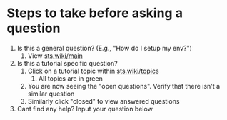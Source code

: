 # Steps to take before asking a question
1.  Is this a general question? (E.g., "How do I setup my env?")
    1.  View [sts.wiki/main](https://sts.wiki/main)
2.  Is this a tutorial specific question?
    1.  Click on a tutorial topic within [sts.wiki/topics](https://sts.wiki/topics)
        1.  All topics are in green
    2.  You are now seeing the "open questions".  Verify that there isn't a
        similar question
    3.  Similarly click "closed" to view answered questions
3.  Cant find any help? Input your question below
